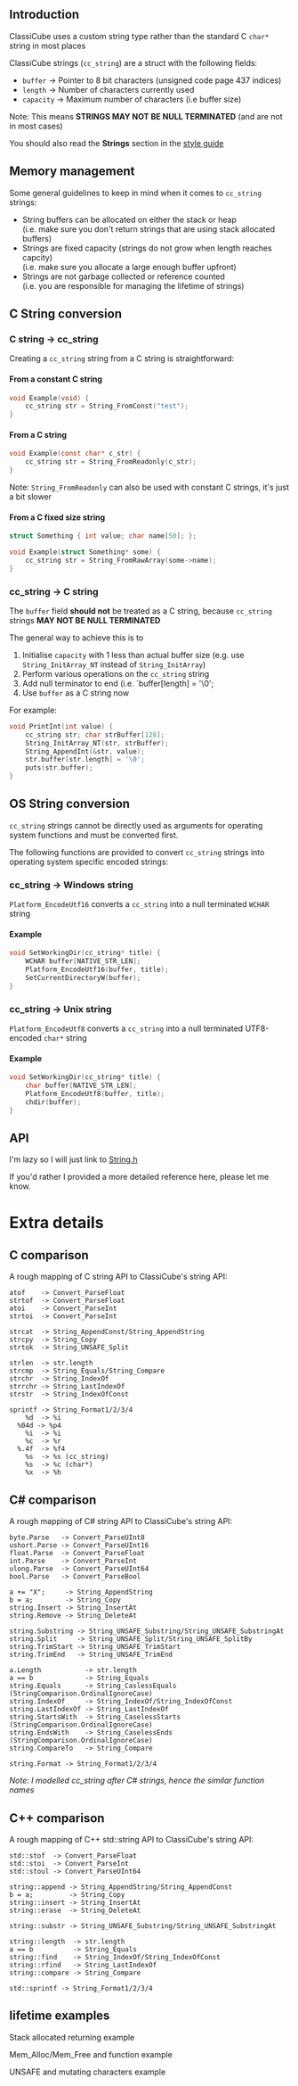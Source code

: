 ## Introduction

ClassiCube uses a custom string type rather than the standard C `char*` string in most places

ClassiCube strings (`cc_string`) are a struct with the following fields:
- `buffer` -> Pointer to 8 bit characters (unsigned code page 437 indices)
- `length` -> Number of characters currently used
- `capacity` -> Maximum number of characters (i.e buffer size)

Note: This means **STRINGS MAY NOT BE NULL TERMINATED** (and are not in most cases)

You should also read the **Strings** section in the [style guide](doc/style.md)

## Memory management
Some general guidelines to keep in mind when it comes to `cc_string` strings:
- String buffers can be allocated on either the stack or heap<br>
(i.e. make sure you don't return strings that are using stack allocated buffers)
- Strings are fixed capacity (strings do not grow when length reaches capcity)<br>
(i.e. make sure you allocate a large enough buffer upfront)
- Strings are not garbage collected or reference counted<br>
(i.e. you are responsible for managing the lifetime of strings)

## C String conversion

### C string -> cc_string

Creating a `cc_string` string from a C string is straightforward:

#### From a constant C string
```C
void Example(void) {
    cc_string str = String_FromConst("test");
}
```

#### From a C string
```C
void Example(const char* c_str) {
    cc_string str = String_FromReadonly(c_str);
}
```
Note: `String_FromReadonly` can also be used with constant C strings, it's just a bit slower

#### From a C fixed size string
```C
struct Something { int value; char name[50]; };

void Example(struct Something* some) {
    cc_string str = String_FromRawArray(some->name);
}
```

### cc_string -> C string

The `buffer` field **should not** be treated as a C string, because `cc_string` strings **MAY NOT BE NULL TERMINATED** 

The general way to achieve this is to
1. Initialise `capacity` with 1 less than actual buffer size (e.g. use `String_InitArray_NT` instead of `String_InitArray`)
2. Perform various operations on the `cc_string` string
3. Add null terminator to end (i.e. `buffer[length] = '\0';
4. Use `buffer` as a C string now

For example:
```C
void PrintInt(int value) {
    cc_string str; char strBuffer[128];
    String_InitArray_NT(str, strBuffer);
    String_AppendInt(&str, value);
    str.buffer[str.length] = '\0';
    puts(str.buffer);
}
```

## OS String conversion

`cc_string` strings cannot be directly used as arguments for operating system functions and must be converted first.

The following functions are provided to convert `cc_string` strings into operating system specific encoded strings:

### cc_string -> Windows string

`Platform_EncodeUtf16` converts a `cc_string` into a null terminated `WCHAR` string

#### Example
```C
void SetWorkingDir(cc_string* title) {
    WCHAR buffer[NATIVE_STR_LEN];
    Platform_EncodeUtf16(buffer, title);
    SetCurrentDirectoryW(buffer);
}
```

### cc_string -> Unix string

`Platform_EncodeUtf8` converts a `cc_string` into a null terminated UTF8-encoded `char*` string

#### Example
```C
void SetWorkingDir(cc_string* title) {
    char buffer[NATIVE_STR_LEN];
    Platform_EncodeUtf8(buffer, title);
    chdir(buffer);
}
```

## API

I'm lazy so I will just link to [String.h](/src/String.h)

If you'd rather I provided a more detailed reference here, please let me know.

# Extra details

## C comparison

A rough mapping of C string API to ClassiCube's string API:
```
atof    -> Convert_ParseFloat
strtof  -> Convert_ParseFloat
atoi    -> Convert_ParseInt
strtoi  -> Convert_ParseInt

strcat  -> String_AppendConst/String_AppendString
strcpy  -> String_Copy
strtok  -> String_UNSAFE_Split

strlen  -> str.length
strcmp  -> String_Equals/String_Compare
strchr  -> String_IndexOf
strrchr -> String_LastIndexOf
strstr  -> String_IndexOfConst

sprintf -> String_Format1/2/3/4
    %d  -> %i
  %04d -> %p4
    %i  -> %i
    %c  -> %r
  %.4f  -> %f4
    %s  -> %s (cc_string)
    %s  -> %c (char*)
    %x  -> %h
```

## C# comparison

A rough mapping of C# string API to ClassiCube's string API:
```
byte.Parse   -> Convert_ParseUInt8
ushort.Parse -> Convert_ParseUInt16
float.Parse  -> Convert_ParseFloat
int.Parse    -> Convert_ParseInt
ulong.Parse  -> Convert_ParseUInt64
bool.Parse   -> Convert_ParseBool

a += "X";     -> String_AppendString
b = a;        -> String_Copy
string.Insert -> String_InsertAt
string.Remove -> String_DeleteAt

string.Substring -> String_UNSAFE_Substring/String_UNSAFE_SubstringAt
string.Split     -> String_UNSAFE_Split/String_UNSAFE_SplitBy
string.TrimStart -> String_UNSAFE_TrimStart
string.TrimEnd   -> String_UNSAFE_TrimEnd

a.Length           -> str.length
a == b             -> String_Equals
string.Equals      -> String_CaslessEquals (StringComparison.OrdinalIgnoreCase)
string.IndexOf     -> String_IndexOf/String_IndexOfConst
string.LastIndexOf -> String_LastIndexOf
string.StartsWith  -> String_CaselessStarts (StringComparison.OrdinalIgnoreCase)
string.EndsWith    -> String_CaselessEnds   (StringComparison.OrdinalIgnoreCase)
string.CompareTo   -> String_Compare

string.Format -> String_Format1/2/3/4
```
*Note: I modelled cc_string after C# strings, hence the similar function names*

## C++ comparison

A rough mapping of C++ std::string API to ClassiCube's string API:
```
std::stof  -> Convert_ParseFloat
std::stoi  -> Convert_ParseInt
std::stoul -> Convert_ParseUInt64

string::append -> String_AppendString/String_AppendConst
b = a;         -> String_Copy
string::insert -> String_InsertAt
string::erase  -> String_DeleteAt

string::substr -> String_UNSAFE_Substring/String_UNSAFE_SubstringAt

string::length  -> str.length
a == b          -> String_Equals
string::find    -> String_IndexOf/String_IndexOfConst
string::rfind   -> String_LastIndexOf
string::compare -> String_Compare

std::sprintf -> String_Format1/2/3/4
```


## lifetime examples

Stack allocated returning example

Mem_Alloc/Mem_Free and function example

UNSAFE and mutating characters example